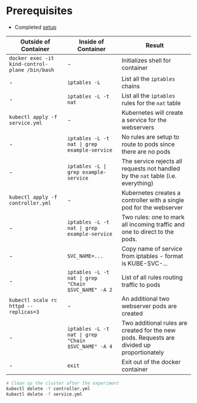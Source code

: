 # Prerequisites
* Completed [setup](../setup/README.md)

| Outside of Container | Inside of Container | Result |
|-|-|-|
| `docker exec -it kind-control-plane /bin/bash` |-|Initializes shell for container|
|-| `iptables -L` |List all the `iptables` chains|
|-| `iptables -L -t nat` |List all the `iptables` rules for the `nat` table|
| `kubectl apply -f service.yml` |-|Kubernetes will create a service for the webservers|
|-| `iptables -L -t nat \| grep example-service` |No rules are setup to route to pods since there are no pods|
|-| `iptables -L \| grep example-service` |The service rejects all requests not handled by the `nat` table (i.e. everything)|
| `kubectl apply -f controller.yml` |-|Kubernetes creates a controller with a single pod for the webserver|
|-| `iptables -L -t nat \| grep example-service` |Two rules: one to mark all incoming traffic and one to direct to the pods.|
|-| `SVC_NAME=...` |Copy name of service from iptables - format is KUBE-SVC-...|
|-| `iptables -L -t nat \| grep "Chain $SVC_NAME" -A 2` |List of all rules routing traffic to pods|
| `kubectl scale rc httpd --replicas=3` |-|An additional two webserver pods are created|
|-| `iptables -L -t nat \| grep "Chain $SVC_NAME" -A 4` |Two additional rules are created for the new pods.  Requests are divided up proportionately|
|-| `exit` |Exit out of the docker container|

```bash
# Clean up the cluster after the experiment
kubectl delete -f controller.yml
kubectl delete -f service.yml
```
